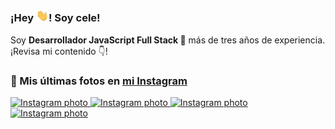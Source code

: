 <h3>¡Hey <img src="https://raw.githubusercontent.com/ABSphreak/ABSphreak/master/gifs/Hi.gif" width="20px" decondig="async">! Soy cele!</h3>

<p>Soy <strong>Desarrollador JavaScript Full Stack 🚀</strong> más de tres años de experiencia.<br />¡Revisa mi contenido 👇!</p>

### 📸 Mis últimas fotos en [mi Instagram](https://instagram.com/cele)


<a href='https://instagram.com/p/C1UpuSGLQiG' target='_blank'>
  <img width='20%' src='https://instagram.fman7-1.fna.fbcdn.net/v/t51.29350-15/412513918_1325803934584302_4400498733289087214_n.jpg?stp=dst-jpg_e15&_nc_ht=instagram.fman7-1.fna.fbcdn.net&_nc_cat=106&_nc_ohc=CVxF7SxtPRUQ7kNvgHkk_qk&edm=APU89FABAAAA&ccb=7-5&oh=00_AYBJ8T1zVT-OKEmQUMXn1Uc0Hg5ttkbQRJRCeF_BA4llJA&oe=665B0F1D&_nc_sid=bc0c2c' alt='Instagram photo' />
</a>
<a href='https://instagram.com/p/CzMY3lzxgmx' target='_blank'>
  <img width='20%' src='https://instagram.fman7-1.fna.fbcdn.net/v/t51.29350-15/398916226_819142863293745_2426123683154743297_n.webp?stp=dst-jpg_e35&_nc_ht=instagram.fman7-1.fna.fbcdn.net&_nc_cat=109&_nc_ohc=lsA7oLSyyagQ7kNvgHD9rUM&edm=APU89FABAAAA&ccb=7-5&oh=00_AYD6ZRWS75Y9sCN8m4W3uz7j05fRejKmGT581NB8yG8Hdg&oe=665B0E0C&_nc_sid=bc0c2c' alt='Instagram photo' />
</a>
<a href='https://instagram.com/p/CygbQv4uqxM' target='_blank'>
  <img width='20%' src='https://instagram.fman7-1.fna.fbcdn.net/v/t51.29350-15/391525959_236593062741789_5868561716480810596_n.webp?stp=dst-jpg_e35&_nc_ht=instagram.fman7-1.fna.fbcdn.net&_nc_cat=109&_nc_ohc=0_ARvP6OSdAQ7kNvgGfP651&edm=APU89FABAAAA&ccb=7-5&oh=00_AYB1hueTF_BPt1cbuKDREl2COkdl9TGbfsztVt1Mn-gcEA&oe=665B1448&_nc_sid=bc0c2c' alt='Instagram photo' />
</a>
<a href='https://instagram.com/p/CxTmOF6vN8M' target='_blank'>
  <img width='20%' src='https://instagram.fman7-1.fna.fbcdn.net/v/t51.29350-15/378565944_323878180141713_8920720304536029091_n.jpg?stp=dst-jpg_e15&_nc_ht=instagram.fman7-1.fna.fbcdn.net&_nc_cat=109&_nc_ohc=b5M_bB2EwjEQ7kNvgGzXpfL&edm=APU89FABAAAA&ccb=7-5&oh=00_AYABb8I0lfmEEh42NU99XpvtqsNqJ6g8izRa6KbEtW4Miw&oe=665B0E12&_nc_sid=bc0c2c' alt='Instagram photo' />
</a>
